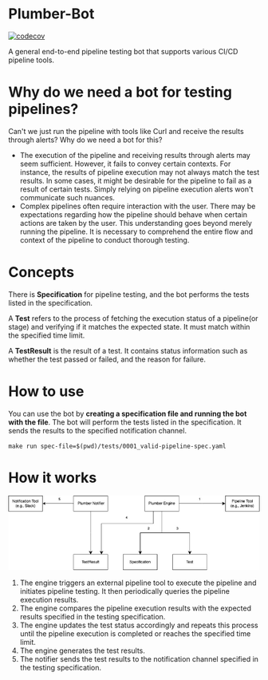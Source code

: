 # Plumber-Bot
[![codecov](https://codecov.io/gh/green4469/plumber-bot/branch/main/graph/badge.svg?token=LWKAMF6VPJ)](https://codecov.io/gh/green4469/plumber-bot)

A general end-to-end pipeline testing bot that supports various CI/CD pipeline tools.

# Why do we need a bot for testing pipelines?

Can't we just run the pipeline with tools like Curl and receive the results through alerts? Why do we need a bot for
this?

- The execution of the pipeline and receiving results through alerts may seem sufficient. However, it fails to convey
  certain contexts. For instance, the results of pipeline execution may not always match the test results. In some
  cases, it might be desirable for the pipeline to fail as a result of certain tests. Simply relying on pipeline
  execution alerts won't communicate such nuances.
- Complex pipelines often require interaction with the user. There may be expectations regarding how the pipeline should
  behave when certain actions are taken by the user. This understanding goes beyond merely running the pipeline. It is
  necessary to comprehend the entire flow and context of the pipeline to conduct thorough testing.

# Concepts

There is **Specification** for pipeline testing, and the bot performs the tests listed in the specification.

A **Test** refers to the process of fetching the execution status of a pipeline(or stage) and verifying if it matches
the expected state. It must match within the specified time limit.

A **TestResult** is the result of a test. It contains status information such as whether the test passed or failed, and
the reason for failure.

# How to use

You can use the bot by **creating a specification file and running the bot with the file**. The bot will perform the tests
listed in the specification. It sends the results to the specified notification channel.

```shell
make run spec-file=$(pwd)/tests/0001_valid-pipeline-spec.yaml
```

# How it works

![how-it-works](docs/plumber-bot-architecture.jpg)

1. The engine triggers an external pipeline tool to execute the pipeline and initiates pipeline testing. It then periodically queries the pipeline execution results.
2. The engine compares the pipeline execution results with the expected results specified in the testing specification.
3. The engine updates the test status accordingly and repeats this process until the pipeline execution is completed or reaches the specified time limit.
4. The engine generates the test results.
5. The notifier sends the test results to the notification channel specified in the testing specification.

